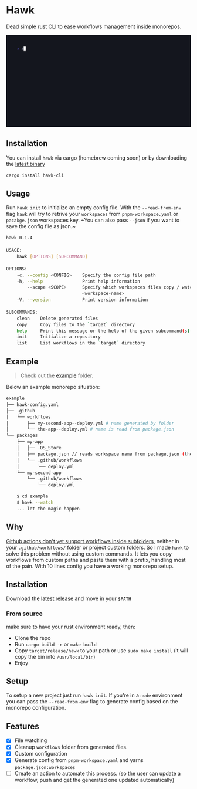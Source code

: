 # Hawk

Dead simple rust CLI to ease workflows management inside monorepos.

![gif](./assets/out.gif)

## Installation

You can install `hawk` via cargo (homebrew coming soon) or by downloading the [latest binary](https://github.com/Rawnly/hawk/releases/latest)

```sh
cargo install hawk-cli
```

## Usage

Run `hawk init` to initialize an empty config file. With the `--read-from-env` flag `hawk` will try to
retrive your `workspaces` from `pnpm-workspace.yaml` or `pacakge.json` workspaces key.
~You can also pass `--json` if you want to save the config file as json.~

```bash
hawk 0.1.4

USAGE:
    hawk [OPTIONS] [SUBCOMMAND]

OPTIONS:
    -c, --config <CONFIG>    Specify the config file path
    -h, --help               Print help information
        --scope <SCOPE>      Specify which workspaces files copy / watch Usage: --scope
                             <workspace-name>
    -V, --version            Print version information

SUBCOMMANDS:
    clean    Delete generated files
    copy     Copy files to the `target` directory
    help     Print this message or the help of the given subcommand(s)
    init     Initialize a repository
    list     List workflows in the `target` directory
```

## Example

> Check out the [example](./example) folder.

Below an example monorepo situation:

```sh
example
├── hawk-config.yaml
├── .github
│   └── workflows
│       ├── my-second-app--deploy.yml # name generated by folder
│       └── the-app--deploy.yml # name is read from package.json
└── packages
    ├── my-app
    │   ├── .DS_Store
    │   ├── package.json // reads workspace name from package.json (the-app)
    │   └── .github/workflows
    │       └── deploy.yml
    └── my-second-app
        └── .github/workflows
            └── deploy.yml
```

```bash
    $ cd example
    $ hawk --watch
    ... let the magic happen
```

## Why

[Github actions don't yet support workflows inside subfolders](https://github.com/orgs/community/discussions/18055#discussioncomment-3703595), neither in your `.github/workflows/` folder or project custom folders.
So I made `hawk` to solve this problem without using custom commands. It lets you copy workflows from custom paths and paste them with a prefix, handling most of the pain.
With 10 lines config you have a working monorepo setup.

## Installation

Download the [latest release](https://github.com/rawnly/hawk/releases/latest) and move in your `$PATH`

### From source

make sure to have your rust environment ready, then:

- Clone the repo
- Run `cargo build -r` or `make build`
- Copy `target/release/hawk` to your path or use `sudo make install` (it will copy the bin into `/usr/local/bin`)
- Enjoy

## Setup

To setup a new project just run `hawk init`. If you're in a `node` environment you can pass the `--read-from-env` flag to generate config based on the monorepo configuration.

## Features

- [x] File watching
- [x] Cleanup `workflows` folder from generated files.
- [x] Custom configuration
- [x] Generate config from `pnpm-workspace.yaml` and yarns `package.json:workspaces`
- [ ] Create an action to automate this process. (so the user can update a workflow, push and get the generated one updated automatically)
